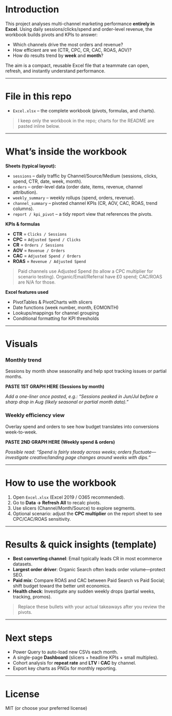 # Introduction
This project analyses multi-channel marketing performance **entirely in Excel**. Using daily sessions/clicks/spend and order-level revenue, the workbook builds pivots and KPIs to answer:
- Which channels drive the most orders and revenue?
- How efficient are we (CTR, CPC, CR, CAC, ROAS, AOV)?
- How do results trend by **week** and **month**?

The aim is a compact, reusable Excel file that a teammate can open, refresh, and instantly understand performance.

---

# File in this repo
- `Excel.xlsx` – the complete workbook (pivots, formulas, and charts).

> I keep only the workbook in the repo; charts for the README are pasted inline below.

---

# What’s inside the workbook
**Sheets (typical layout):**
- `sessions` – daily traffic by Channel/Source/Medium (sessions, clicks, spend, CTR, date, week, month).
- `orders` – order-level data (order date, items, revenue, channel attribution).
- `weekly_summary` – weekly rollups (spend, orders, revenue).
- `channel_summary` – pivoted channel KPIs (CR, AOV, CAC, ROAS, trend columns).
- `report / kpi_pivot` – a tidy report view that references the pivots.

**KPIs & formulas**
- **CTR** = `Clicks / Sessions`  
- **CPC** = `Adjusted Spend / Clicks`  
- **CR**  = `Orders / Sessions`  
- **AOV** = `Revenue / Orders`  
- **CAC** = `Adjusted Spend / Orders`  
- **ROAS** = `Revenue / Adjusted Spend`

> Paid channels use Adjusted Spend (to allow a CPC multiplier for scenario testing). Organic/Email/Referral have £0 spend; CAC/ROAS are N/A for those.

**Excel features used**
- PivotTables & PivotCharts with slicers
- Date functions (week number, month, EOMONTH)
- Lookups/mappings for channel grouping
- Conditional formatting for KPI thresholds

---

# Visuals

### Monthly trend
Sessions by month show seasonality and help spot tracking issues or partial months.

**PASTE 1ST GRAPH HERE (Sessions by month)**

_Add a one-liner once pasted, e.g.: “Sessions peaked in Jun/Jul before a sharp drop in Aug (likely seasonal or partial month data).”_

### Weekly efficiency view
Overlay spend and orders to see how budget translates into conversions week-to-week.

**PASTE 2ND GRAPH HERE (Weekly spend & orders)**

_Possible read: “Spend is fairly steady across weeks; orders fluctuate—investigate creative/landing page changes around weeks with dips.”_

---

# How to use the workbook
1. Open `Excel.xlsx` (Excel 2019 / O365 recommended).  
2. Go to **Data → Refresh All** to recalc pivots.  
3. Use slicers (Channel/Month/Source) to explore segments.  
4. Optional scenario: adjust the **CPC multiplier** on the report sheet to see CPC/CAC/ROAS sensitivity.

---

# Results & quick insights (template)
- **Best converting channel**: Email typically leads CR in most ecommerce datasets.  
- **Largest order driver**: Organic Search often leads order volume—protect SEO.  
- **Paid mix**: Compare ROAS and CAC between Paid Search vs Paid Social; shift budget toward the better unit economics.  
- **Health check**: Investigate any sudden weekly drops (partial weeks, tracking, promos).

> Replace these bullets with your actual takeaways after you review the pivots.

---

# Next steps
- Power Query to auto-load new CSVs each month.
- A single-page **Dashboard** (slicers + headline KPIs + small multiples).
- Cohort analysis for **repeat rate** and **LTV : CAC** by channel.
- Export key charts as PNGs for monthly reporting.

---

# License
MIT (or choose your preferred license)

